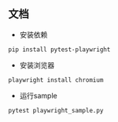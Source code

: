 ## 文档

* 安装依赖

```shell
pip install pytest-playwright
```

* 安装浏览器

```shell
playwright install chromium
```

* 运行sample

```shell
pytest playwright_sample.py
```
